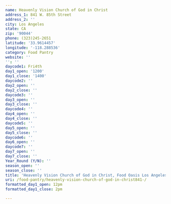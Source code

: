 ```yaml
---
name: Heavenly Vision Church of God in Christ
address_1: 841 W. 85th Street
address_2: ''
city: Los Angeles
state: CA
zip: '90044'
phone: (323)245-2651
latitude: '33.9614457'
longitude: '-118.288536'
category: Food Pantry
website: ''
'': ''
daycode1: Fri4th
day1_open: '1200'
day1_close: '1400'
daycode2: ''
day2_open: ''
day2_close: ''
daycode3: ''
day3_open: ''
day3_close: ''
daycode4: ''
day4_open: ''
day4_close: ''
daycode5: ''
day5_open: ''
day5_close: ''
daycode6: ''
day6_open: ''
daycode7: ''
day7_open: ''
day7_close: ''
Year_Round (Y/N): ''
season_open: ''
season_close: ''
title: 'Heavenly Vision Church of God in Christ, Food Oasis Los Angeles'
uri: /food-pantry/heavenly-vision-church-of-god-in-christ841-/
formatted_day1_open: 12pm
formatted_day1_close: 2pm

---
```

